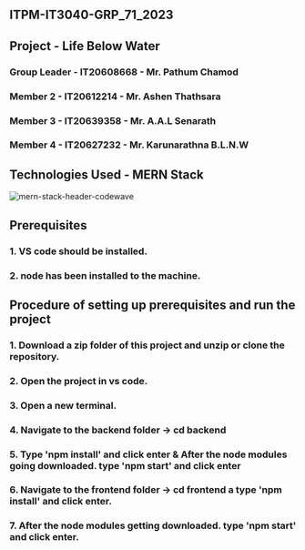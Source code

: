 ## ITPM-IT3040-GRP_71_2023
## Project - Life Below Water
### Group Leader - IT20608668 - Mr. Pathum Chamod
### Member 2     - IT20612214 - Mr. Ashen Thathsara
### Member 3     - IT20639358 - Mr. A.A.L Senarath
### Member 4     - IT20627232 - Mr. Karunarathna B.L.N.W
## Technologies Used - MERN Stack
![mern-stack-header-codewave](https://user-images.githubusercontent.com/73941690/230639942-10347b23-4c0b-4de2-8d01-d770691a8d67.jpg)
## Prerequisites
### 1. VS code should be installed.
### 2. node has been installed to the machine.

## Procedure of setting up prerequisites and run the project
### 1. Download a zip folder of this project and unzip or clone the repository.
### 2. Open the project in vs code.
### 3. Open a new terminal.
### 4. Navigate to the backend folder -> cd backend
### 5. Type 'npm install' and click enter & After the node modules going downloaded. type 'npm start' and click enter
### 6. Navigate to the frontend folder -> cd frontend a type 'npm install' and click enter.
### 7. After the node modules getting downloaded. type 'npm start' and click enter.
